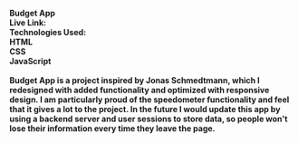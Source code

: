 <b>Budget App<b>
<br>
Live Link: 
<br>
Technologies Used:
<br>
HTML
<br>
CSS
<br>
JavaScript
<br>
<br>
Budget App is a project inspired by Jonas Schmedtmann, which I redesigned with added functionality and optimized with responsive design. I am particularly proud of the speedometer functionality and feel that it gives a lot to the project. In the future I would update this app by using a backend server and user sessions to store data, so people won't lose their information every time they leave the page.